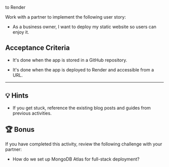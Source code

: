 to Render

Work with a partner to implement the following user story:

* As a business owner, I want to deploy my static website so users can enjoy it.

## Acceptance Criteria

* It's done when the app is stored in a GitHub repository.

* It's done when the app is deployed to Render and accessible from a URL.

---

## 💡 Hints

* If you get stuck, reference the existing blog posts and guides from previous activities.

## 🏆 Bonus

If you have completed this activity, review the following challenge with your partner:

* How do we set up MongoDB Atlas for full-stack deployment?
